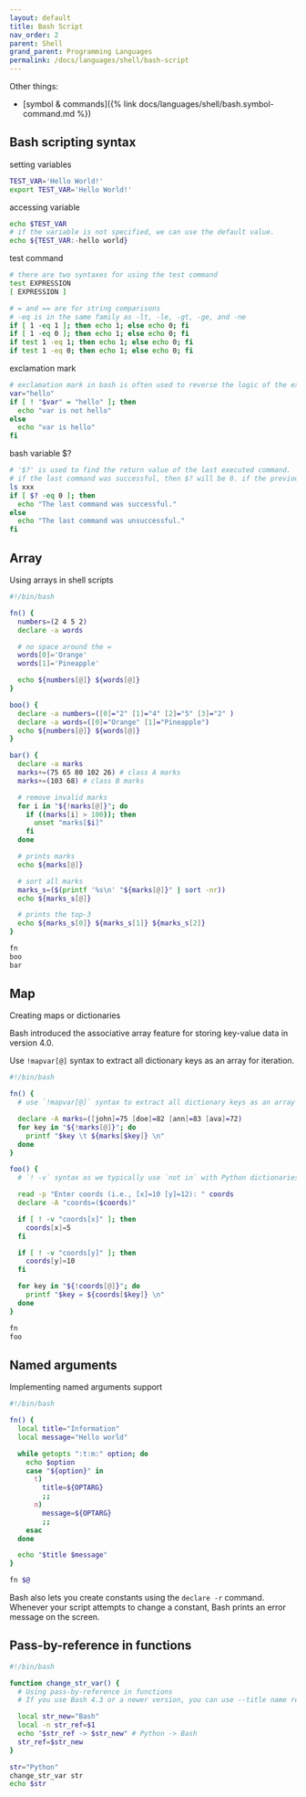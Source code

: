 ```yaml
---
layout: default
title: Bash Script
nav_order: 2
parent: Shell
grand_parent: Programming Languages
permalink: /docs/languages/shell/bash-script
---
```


Other things:
- [symbol & commands]({% link docs/languages/shell/bash.symbol-command.md %})

## Bash scripting syntax

setting variables
```sh
TEST_VAR='Hello World!'
export TEST_VAR='Hello World!'
```

accessing variable
```sh
echo $TEST_VAR
# if the variable is not specified, we can use the default value.
echo ${TEST_VAR:-hello world}
```

test command
```sh
# there are two syntaxes for using the test command
test EXPRESSION
[ EXPRESSION ]

# = and == are for string comparisons
# -eq is in the same family as -lt, -le, -gt, -ge, and -ne
if [ 1 -eq 1 ]; then echo 1; else echo 0; fi
if [ 1 -eq 0 ]; then echo 1; else echo 0; fi
if test 1 -eq 1; then echo 1; else echo 0; fi
if test 1 -eq 0; then echo 1; else echo 0; fi
```

exclamation mark
```sh
# exclamation mark in bash is often used to reverse the logic of the expression. if the expression is true, the ! operator will return false. and vice versa.
var="hello"
if [ ! "$var" = "hello" ]; then
  echo "var is not hello"
else
  echo "var is hello"
fi
```

bash variable $?
```sh
# '$?' is used to find the return value of the last executed command.
# if the last command was successful, then $? will be 0. if the previous command was unsuccessful, then $? will be non-zero.
ls xxx
if [ $? -eq 0 ]; then
  echo "The last command was successful."
else
  echo "The last command was unsuccessful."
fi
```

## Array

Using arrays in shell scripts

```sh
#!/bin/bash

fn() {
  numbers=(2 4 5 2)
  declare -a words

  # no space around the =
  words[0]='Orange'
  words[1]='Pineapple'

  echo ${numbers[@]} ${words[@]}
}

boo() {
  declare -a numbers=([0]="2" [1]="4" [2]="5" [3]="2" )
  declare -a words=([0]="Orange" [1]="Pineapple")
  echo ${numbers[@]} ${words[@]}
}

bar() {
  declare -a marks
  marks+=(75 65 80 102 26) # class A marks
  marks+=(103 68) # class B marks

  # remove invalid marks
  for i in "${!marks[@]}"; do
    if ((marks[i] > 100)); then
      unset "marks[$i]"
    fi
  done

  # prints marks
  echo ${marks[@]}

  # sort all marks
  marks_s=($(printf '%s\n' "${marks[@]}" | sort -nr))
  echo ${marks_s[@]}

  # prints the top-3
  echo ${marks_s[0]} ${marks_s[1]} ${marks_s[2]}
}

fn
boo
bar
```

## Map

Creating maps or dictionaries

Bash introduced the associative array feature for storing key-value data in version 4.0.

Use `!mapvar[@]` syntax to extract all dictionary keys as an array for iteration.

```sh
#!/bin/bash

fn() {
  # use `!mapvar[@]` syntax to extract all dictionary keys as an array for iteration.

  declare -A marks=([john]=75 [doe]=82 [ann]=83 [ava]=72)
  for key in "${!marks[@]}"; do
    printf "$key \t ${marks[$key]} \n"
  done
}

foo() {
  # `! -v` syntax as we typically use `not in` with Python dictionaries.

  read -p "Enter coords (i.e., [x]=10 [y]=12): " coords
  declare -A "coords=($coords)"

  if [ ! -v "coords[x]" ]; then
    coords[x]=5
  fi

  if [ ! -v "coords[y]" ]; then
    coords[y]=10
  fi

  for key in "${!coords[@]}"; do
    printf "$key = ${coords[$key]} \n"
  done
}

fn
foo
```

## Named arguments

Implementing named arguments support

```sh
#!/bin/bash

fn() {
  local title="Information"
  local message="Hello world"

  while getopts ":t:m:" option; do
    echo $option
    case "${option}" in
      t)
        title=${OPTARG}
        ;;
      m)
        message=${OPTARG}
        ;;
    esac
  done

  echo "$title $message"
}

fn $@
```

Bash also lets you create constants using the `declare -r` command. Whenever your script attempts to change a constant, Bash prints an error message on the screen.

## Pass-by-reference in functions

```sh
#!/bin/bash

function change_str_var() {
  # Using pass-by-reference in functions
  # If you use Bash 4.3 or a newer version, you can use --title name references to implement pass-by-reference in shell scripts.

  local str_new="Bash"
  local -n str_ref=$1
  echo "$str_ref -> $str_new" # Python -> Bash
  str_ref=$str_new
}

str="Python"
change_str_var str
echo $str
```

